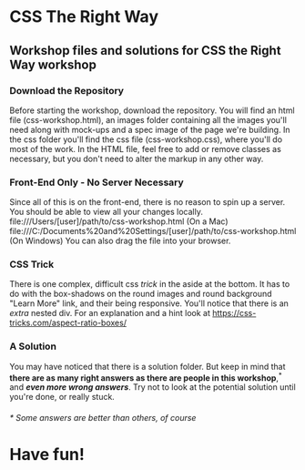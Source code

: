 # CSS The Right Way
## Workshop files and solutions for CSS the Right Way workshop

### Download the Repository
Before starting the workshop, download the repository.
You will find an html file (css-workshop.html), an images folder containing all the images you'll need along with mock-ups and a spec image of the page we're building. In the css folder you'll find the css file (css-workshop.css), where you'll do most of the work. In the HTML file, feel free to add or remove classes as necessary, but you don't need to alter the markup in any other way.

### Front-End Only - No Server Necessary
Since all of this is on the front-end, there is no reason to spin up a server. You should be able to view all your changes locally.
file:///Users/[user]/path/to/css-workshop.html (On a Mac)
file:///C:/Documents%20and%20Settings/[user]/path/to/css-workshop.html (On Windows)
You can also drag the file into your browser.

### CSS Trick
There is one complex, difficult css *trick* in the aside at the bottom. It has to do with the box-shadows on the round images and round background "Learn More" link, and their being responsive. You'll notice that there is an _extra_ nested div. For an explanation and a hint look at https://css-tricks.com/aspect-ratio-boxes/

### A Solution
You may have noticed that there is a solution folder. But keep in mind that __there are as many right answers as there are people in this workshop__,<sup>\*</sup> and *__even more wrong answers__*. Try not to look at the potential solution until you're done, or really stuck.

###### *\* Some answers are better than others, of course* 

# Have fun!
